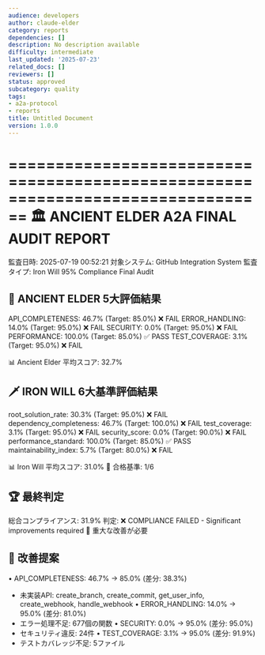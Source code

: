 ```yaml
---
audience: developers
author: claude-elder
category: reports
dependencies: []
description: No description available
difficulty: intermediate
last_updated: '2025-07-23'
related_docs: []
reviewers: []
status: approved
subcategory: quality
tags:
- a2a-protocol
- reports
title: Untitled Document
version: 1.0.0
---
```


================================================================================
🏛️ ANCIENT ELDER A2A FINAL AUDIT REPORT
================================================================================
監査日時: 2025-07-19 00:52:21
対象システム: GitHub Integration System
監査タイプ: Iron Will 95% Compliance Final Audit

🌟 ANCIENT ELDER 5大評価結果
--------------------------------------------------
API_COMPLETENESS: 46.7% (Target: 85.0%) ❌ FAIL
ERROR_HANDLING: 14.0% (Target: 95.0%) ❌ FAIL
SECURITY: 0.0% (Target: 95.0%) ❌ FAIL
PERFORMANCE: 100.0% (Target: 85.0%) ✅ PASS
TEST_COVERAGE: 3.1% (Target: 95.0%) ❌ FAIL

📊 Ancient Elder 平均スコア: 32.7%

🗡️ IRON WILL 6大基準評価結果
--------------------------------------------------
root_solution_rate: 30.3% (Target: 95.0%) ❌ FAIL
dependency_completeness: 46.7% (Target: 100.0%) ❌ FAIL
test_coverage: 3.1% (Target: 95.0%) ❌ FAIL
security_score: 0.0% (Target: 90.0%) ❌ FAIL
performance_standard: 100.0% (Target: 85.0%) ✅ PASS
maintainability_index: 5.7% (Target: 80.0%) ❌ FAIL

📊 Iron Will 平均スコア: 31.0%
🎯 合格基準: 1/6

🏆 最終判定
--------------------------------------------------
総合コンプライアンス: 31.9%
判定: ❌ COMPLIANCE FAILED - Significant improvements required
🚨 重大な改善が必要

🔧 改善提案
--------------------------------------------------
• API_COMPLETENESS: 46.7% → 85.0% (差分: 38.3%)
  - 未実装API: create_branch, create_commit, get_user_info, create_webhook, handle_webhook
• ERROR_HANDLING: 14.0% → 95.0% (差分: 81.0%)
  - エラー処理不足: 677個の関数
• SECURITY: 0.0% → 95.0% (差分: 95.0%)
  - セキュリティ違反: 24件
• TEST_COVERAGE: 3.1% → 95.0% (差分: 91.9%)
  - テストカバレッジ不足: 5ファイル
